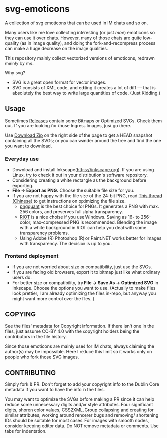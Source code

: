 svg-emoticons
=============

A collection of svg emoticons that can be used in IM chats and so on. 

Many users like me love collecting interesting (or just _moe_) emoticons so they can use
it over chats. However, many of those chats are quite low-quality (as in image quality), 
and doing the fork-and-recompress process can make a huge decrease on the image qualities.

This repository mainly collect vectorized versions of emoticons, redrawn mainly by me.

Why svg?
- SVG is a great open format for vector images.
- SVG consists of XML code, and editing it creates a lot of diff — that is absolutely the
  best way to write large quantities of code. (Just Kidding.)

Usage
-----

Sometimes [Releases](https://github.com/Arthur2e5/svg-emoticons/releases) contain some Bitmaps
or Optimized SVGs. Check them out. If you are looking for those Ingress images, just go there.

Use [Download Zip](https://github.com/Arthur2e5/svg-emoticons/archive/master.zip)
on the right side of the page to get a HEAD snapshot containing all the SVGs; or you can wander
around the tree and find the one you want to download.

### Everyday use
- Download and install Inkscape(https://inkscape.org). If you are using Linux, try to check
  it out in your distribution's software repository. 
- Considering creating a white rectangle as the background before exporting.
- **File -> Export as PNG.** Choose the suitable file size for you.
- If you are not happy with the file size of the 24-bit PNG, read 
  [This thread (Chinese)](http://www.equn.com/forum/forum.php?mod=viewthread&tid=38948) to get
  instructions on optimizing the file size.
  - [pngquant](https://pngquant.org/) is the best choice for PNGs. It generates a PNG with max.
    256 colors, and preserves full alpha transparency. 
  - [RIOT](http://luci.criosweb.ro/riot/) is a nice
    choise if you use Windows. Saving as 16- to 256-color, max-compressed PNG is recommended. 
    Blending the image with a white background in RIOT can help you deal with some transparency
    problems. 
  - Using Adobe (R) Photoshop (R) or Paint.NET works better for images with transparency. The
    decision is up to you.

### Frontend deployment
- If you are not worried about size or compatibility, just use the SVGs.
- If you are facing old browsers, export it to bitmap just like what ordinary users do.
- For better size or compatibility, try **File -> Save As -> Optimized SVG** in Inkscape.
  Choose the options you want to use. (Actually to make files look prettier, I am already
  optimizing the files in-repo, but anyway you might want more control over the files..)

COPYING
-------

See the files' metadata for Copyright information. If there isn't one in the files, just assume
CC-BY 4.0 with the copyright holders being the contributors in the file history.

Since those emoticons are mainly used for IM chats, always claiming the author(s) may be impossible.
Here I reduce this limit so it works only on people who fork those SVG images.

CONTRIBUTING
------------

Simply fork & PR. Don't forget to add your copyright info to the Dublin Core metadata if you want to
have the info in the files.

You may want to optimize the SVGs before making a PR since it can help reduce some unnecessary 
digits and/or style attributes. Four significant digits, shoren color values, CSS2XML, Group
collapsing and creating for similar attributes, working around renderer bugs and removing/
shortening IDs should be suitable for most cases. For images with smooth nodes, consider
keeping editor data. Do NOT remove metadata or comments. Use tabs for indentation.
